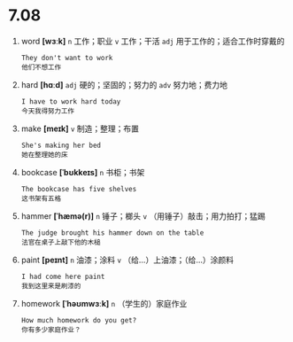 # 7.08

1. word **[wɜːk]** `n` 工作；职业 `v` 工作；干活 `adj` 用于工作的；适合工作时穿戴的

   ```
   They don't want to work
   他们不想工作
   ```

2. hard **[hɑːd]** `adj` 硬的；坚固的；努力的 `adv` 努力地；费力地

   ```
   I have to work hard today
   今天我得努力工作
   ```

3. make **[meɪk]** `v` 制造；整理；布置

   ```
   She's making her bed
   她在整理她的床
   ```

4. bookcase **[ˈbʊkkeɪs]** `n` 书柜；书架

   ```
   The bookcase has five shelves
   这书架有五格
   ```

5. hammer **[ˈhæmə(r)]** `n` 锤子；榔头 `v` （用锤子）敲击；用力拍打；猛踢

   ```
   The judge brought his hammer down on the table
   法官在桌子上敲下他的木槌
   ```

6. paint **[peɪnt]** `n` 油漆；涂料 `v` （给...）上油漆；（给...）涂颜料

   ```
   I had come here paint
   我到这里来是刷漆的
   ```

7. homework **[ˈhəʊmwɜːk]** `n` （学生的）家庭作业

   ```
   How much homework do you get?
   你有多少家庭作业？
   ```
